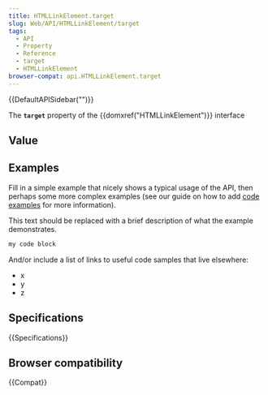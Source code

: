 ```yaml
---
title: HTMLLinkElement.target
slug: Web/API/HTMLLinkElement/target
tags:
  - API
  - Property
  - Reference
  - target
  - HTMLLinkElement
browser-compat: api.HTMLLinkElement.target
---
```

{{DefaultAPISidebar("")}}

The **`target`** property of the {{domxref("HTMLLinkElement")}} interface 

## Value



## Examples

Fill in a simple example that nicely shows a typical usage of the API, then perhaps some more complex examples (see our guide on how to add [code examples](/en-US/docs/MDN/Contribute/Structures/Code_examples) for more information).

This text should be replaced with a brief description of what the example demonstrates.

```js
my code block
```

And/or include a list of links to useful code samples that live elsewhere:

*   x
*   y
*   z

## Specifications

{{Specifications}}

## Browser compatibility

{{Compat}}


